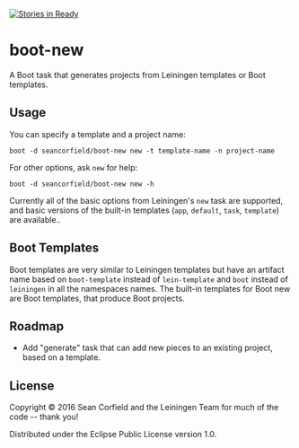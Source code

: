 [![Stories in Ready](https://badge.waffle.io/seancorfield/boot-new.png?label=ready&title=Ready)](https://waffle.io/seancorfield/boot-new)
# boot-new

A Boot task that generates projects from Leiningen templates or Boot templates.

## Usage

You can specify a template and a project name:

    boot -d seancorfield/boot-new new -t template-name -n project-name

For other options, ask `new` for help:

    boot -d seancorfield/boot-new new -h

Currently all of the basic options from Leiningen's `new` task are supported, and basic versions of the built-in templates (`app`, `default`, `task`, `template`) are available..

## Boot Templates

Boot templates are very similar to Leiningen templates but have an artifact name based on `boot-template` instead of `lein-template` and `boot` instead of `leiningen` in all the namespaces names. The built-in templates for Boot new are Boot templates, that produce Boot projects.

## Roadmap

* Add "generate" task that can add new pieces to an existing project, based on a template.

## License

Copyright © 2016 Sean Corfield and the Leiningen Team for much of the code -- thank you!

Distributed under the Eclipse Public License version 1.0.
